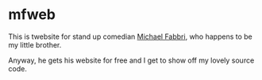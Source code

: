mfweb
=====

This is twebsite for stand up comedian [Michael Fabbri](www.michaelfabbri.com), who happens to be my little brother.

Anyway, he gets his website for free and I get to show off my lovely source code.

